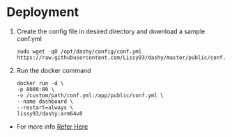 # Deployment

1. Create the config file in desired directory and download a sample conf.yml

   ```
   sudo wget -qO /opt/dashy/config/conf.yml https://raw.githubusercontent.com/Lissy93/dashy/master/public/conf.yml
   ```

2. Run the docker command

   ```
   docker run -d \
   -p 8080:80 \
   -v /custom/path/conf.yml:/app/public/conf.yml \
   --name dashboard \
   --restart=always \
   lissy93/dashy:arm64v8
   ```

- For more info [Refer Here](https://lindevs.com/install-dashy-inside-docker-container-in-linux)
